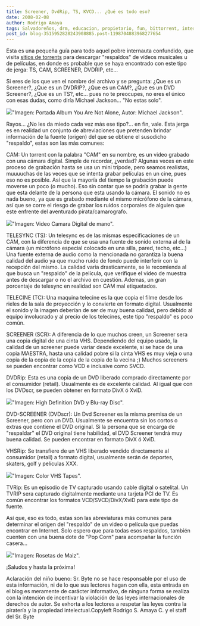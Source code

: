```yaml
---
title: Screener, DvdRip, TS, KVCD... ¿Qué es todo eso?
date: 2008-02-08
author: Rodrigo Amaya
tags: Salvadoreños, drm, educacion, propietario, fun, bittorrent, interesante, dvd, guia
post_id: blog-3515952828243908885.post-1198704883968277654
---
```


Esta es una pequeña guía para todo aquel pobre internauta confundido, que visita [sitios de torrents](http://srbyte.blogspot.com/2007/03/bittorrent-todo-mundo-ama-bittorrent.html) para descargar "respaldos" de vídeos musicales u de películas, en donde es probable que se haya encontrado con este tipo de jerga: TS, CAM, SCREENER, DVDRIP, etc...

Si eres de los que ven el nombre del archivo y se pregunta: ¿Que es un Screener?, ¿Que es un DVDRIP?, ¿Que es un CAM?, ¿Que es un DVD Screener?, ¿Que es un TS?, etc... pues no te preocupes, no eres el único con esas dudas, como diría Michael Jackson... "No estas solo".

[![](http://www.album-art.net/art/albums/m/michael_jackson/visionary/16_you_are_not_alone.jpg)](http://www.album-art.net/art/albums/m/michael_jackson/visionary/16_you_are_not_alone.jpg)"Imagen: Portada Album You Are Not Alone, Autor: Michael Jackson".

Rayos... ¿No les da miedo cada vez más ese tipo?... en fin, vale. Esta jerga es en realidad un conjunto de abreviaciones que pretenden brindar información de la fuente (origen) del que se obtiene el susodicho "respaldo", estas son las más comunes:

CAM: Un torrent con la palabra "CAM" en su nombre, es un video grabado con una cámara digital. Simple de recordar, ¿verdad? Algunas veces en este proceso de grabación hasta se usa un mini trípode, pero seamos realistas, muuuuchas de las veces que se intenta grabar películas en un cine, pues eso no es posible. Así que la mayoría del tiempo la grabación puede moverse un poco (o mucho). Eso sin contar que se podría grabar la gente que esta delante de la persona que esta usando la cámara. El sonido no es nada bueno, ya que es grabado mediante el mismo micrófono de la cámara, así que se corre el riesgo de grabar los ruidos corporales de alguien que este enfrente del aventurado pirata/camarografo.

[![](http://www.gearfuse.com/wp-content/uploads/samuel/feb07/xacti_hd2.jpg)](http://www.gearfuse.com/wp-content/uploads/samuel/feb07/xacti_hd2.jpg)"Imagen: Video Camara Digital de mano".

TELESYNC (TS): Un telesync es de las mismas especificaciones de un CAM, con la diferencia de que se usa una fuente de sonido externa al de la cámara (un micrófono especial colocado en una silla, pared, techo, etc...) Una fuente externa de audio como la mencionada no garantiza la buena calidad del audio ya que mucho ruido de fondo puede interferir con la recepción del mismo. La calidad varia drasticamente, se le recomienda al que busca un "respaldo" de la película, que verifique el video de muestra antes de descargar o no el archivo en cuestión. Ademas, un gran porcentaje de telesync en realidad son CAM mal etiquetados.

TELECINE (TC): Una maquina telecine es la que copia el filme desde los rieles de la sala de proyección y lo convierte en formato digital. Usualmente el sonido y la imagen deberían de ser de muy buena calidad, pero debido al equipo involucrado y al precio de los telecines, este tipo "respaldo" es poco común.

SCREENER (SCR): A diferencia de lo que muchos creen, un Screener sera una copia digital de una cinta VHS. Dependiendo del equipo usado, la calidad de un screener puede variar desde excelente, si se hace de una copia MAESTRA, hasta una calidad pobre si la cinta VHS es muy vieja o una copia de la copia de la copia de la copia de la vecina ;) Muchos screeners se pueden encontrar como VCD e inclusive como SVCD.

DVDRip: Esta es una copia de un DVD liberado comprado directamente por el consumidor (retail). Usualmente es de excelente calidad. Al igual que con los DVDscr, se pueden obtener en formato DivX ó XviD.

[![](http://xboxer.tv/hd_dvd_bluray.jpg)](http://xboxer.tv/hd_dvd_bluray.jpg)"Imagen: High Definition DVD y Blu-ray Disc".

DVD-SCREENER (DVDscr): Un Dvd Screener es la misma premisa de un Screener, pero con un DVD. Usualmente se encuentra sin los cortos o extras que contiene el DVD original. Si la persona que se encarga de "respaldar" el DVD original tiene habilidad, el DVD Screener tendrá muy buena calidad. Se pueden encontrar en formato DivX ó XviD.

VHSRip: Se transfiere de un VHS liberado vendido directamente al consumidor (retail) a formato digital, usualmente serán de deportes, skaters, golf y películas XXX.

[![](http://lib.store.yahoo.net/lib/vhstapeplus/newvthomepic.gif)](http://lib.store.yahoo.net/lib/vhstapeplus/newvthomepic.gif)"Imagen: Color VHS Tapes".

TVRip: Es un episodio de TV capturado usando cable digital o satelital. Un TVRIP sera capturado digitalmente mediante una tarjeta PCI de TV. Es común encontrar los formatos VCD/SVCD/DivX/XviD para este tipo de fuente.

Así que, eso es todo, estas son las abreviaturas más comunes para determinar el origen del "respaldo" de un video o película que puedas encontrar en Internet. Solo espero que para todas esos respaldos, también cuenten con una buena dote de "Pop Corn" para acompañar la función casera...

[![](http://kohm.org/blog/wp-content/uploads/2007/07/800px-popcorn02.jpg)](http://kohm.org/blog/wp-content/uploads/2007/07/800px-popcorn02.jpg)"Imagen: Rosetas de Maiz".

¡Saludos y hasta la próxima!

Aclaración del niño bueno: Sr. Byte no se hace responsable por el uso de esta información, ni de lo que sus lectores hagan con ella, esta entrada en el blog es meramente de carácter informativo, de ninguna forma se realiza con la intención de incentivar la violación de las leyes internacionales de derechos de autor. Se exhorta a los lectores a respetar las leyes contra la piratería y la propiedad intelectual.Copyleft Rodrigo S. Amaya C. y el staff del Sr. Byte